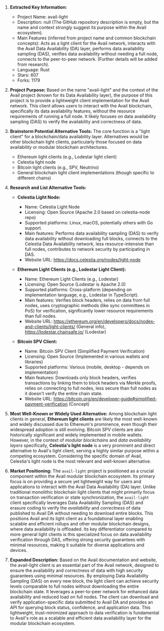 1.  **Extracted Key Information:**
    *   Project Name: avail-light
    *   Description: null (The GitHub repository description is empty, but the name and context strongly suggest its purpose within the Avail ecosystem).
    *   Main Features (inferred from project name and common blockchain concepts): Acts as a light client for the Avail network, interacts with the Avail Data Availability (DA) layer, performs data availability sampling (DAS), verifies data availability without needing a full node, connects to the peer-to-peer network. (Further details will be added from research).
    *   Language: Rust
    *   Stars: 607
    *   Forks: 1179

2.  **Project Purpose:** Based on the name "avail-light" and the context of the Avail project (known for its Data Availability layer), the purpose of this project is to provide a lightweight client implementation for the Avail network. This client allows users to interact with the Avail blockchain, specifically its data availability features, without the resource requirements of running a full node. It likely focuses on data availability sampling (DAS) to verify the availability and correctness of data.

3.  **Brainstorm Potential Alternative Tools:** The core function is a "light client" for a blockchain/data availability layer. Alternatives would be other blockchain light clients, particularly those focused on data availability or modular blockchain architectures.
    *   Ethereum light clients (e.g., Lodestar light client)
    *   Celestia light node
    *   Bitcoin light clients (e.g., SPV, Neutrino)
    *   General blockchain light client implementations (though specific to different chains)

4.  **Research and List Alternative Tools:**

    *   **Celestia Light Node:**
        *   Name: Celestia Light Node
        *   Licensing: Open Source (Apache 2.0 based on celestia-node repo)
        *   Supported platforms: Linux, macOS, potentially others with Go support.
        *   Main features: Performs data availability sampling (DAS) to verify data availability without downloading full blocks, connects to the Celestia Data Availability network, less resource-intensive than full nodes, contributes to network security by participating in DAS.
        *   Website URL: https://docs.celestia.org/nodes/light-node

    *   **Ethereum Light Clients (e.g., Lodestar Light Client):**
        *   Name: Ethereum Light Clients (e.g., Lodestar)
        *   Licensing: Open Source (Lodestar is Apache 2.0)
        *   Supported platforms: Cross-platform (depending on implementation language, e.g., Lodestar in TypeScript).
        *   Main features: Verifies block headers, relies on data from full nodes, uses cryptographic methods (like sync committees in PoS) for verification, significantly lower resource requirements than full nodes.
        *   Website URL: https://ethereum.org/en/developers/docs/nodes-and-clients/light-clients/ (General info), https://lodestar.chainsafe.io/ (Lodestar)

    *   **Bitcoin SPV Client:**
        *   Name: Bitcoin SPV Client (Simplified Payment Verification)
        *   Licensing: Open Source (Implemented in various wallets and libraries)
        *   Supported platforms: Various (mobile, desktop - depends on implementation)
        *   Main features: Downloads only block headers, verifies transactions by linking them to block headers via Merkle proofs, relies on connecting to full nodes, less secure than full nodes as it doesn't verify the entire chain state.
        *   Website URL: https://bitcoin.org/en/developer-guide#simplified-payment-verification (Concept)

5.  **Most Well-Known or Widely Used Alternative:** Among blockchain light clients in general, **Ethereum light clients** are likely the most well-known and widely discussed due to Ethereum's prominence, even though their widespread adoption is still evolving. Bitcoin SPV clients are also historically significant and widely implemented in mobile wallets. However, in the context of *modular blockchains* and *data availability layers* specifically, **Celestia's light node** is a very prominent and direct alternative to Avail's light client, serving a highly similar purpose within a competing ecosystem. Considering the specific domain of Avail, Celestia's light node is the most relevant and well-known alternative.

6.  **Market Positioning:** The `avail-light` project is positioned as a crucial component within the Avail modular blockchain ecosystem. Its primary focus is on providing a secure yet lightweight way for users and applications to interact with the Avail Data Availability (DA) layer. Unlike traditional monolithic blockchain light clients that might primarily focus on transaction verification or state synchronization, the `avail-light` client specifically leverages Data Availability Sampling (DAS) and erasure coding to verify the *availability* and *correctness* of data published to Avail DA without needing to download entire blocks. This positions Avail and its light client as a foundational layer enabling scalable and efficient rollups and other modular blockchain designs, where data availability is offloaded. Its key differentiator compared to more general light clients is this specialized focus on data availability verification through DAS, offering strong security guarantees with minimal resources, making it suitable for diverse applications and devices.

7.  **Expanded Description:** Based on the Avail documentation and website, the avail-light client is an essential part of the Avail network, designed to ensure the availability and correctness of data with high security guarantees using minimal resources. By employing Data Availability Sampling (DAS) on every new block, the light client can achieve security levels comparable to full nodes without downloading the entire blockchain state. It leverages a peer-to-peer network for enhanced data availability and reduced load on full nodes. The client can download and verify application-specific data submitted to Avail DA and provides an API for querying block status, confidence, and application data. This lightweight, trust-minimized approach to data verification is fundamental to Avail's role as a scalable and efficient data availability layer for the modular blockchain ecosystem.